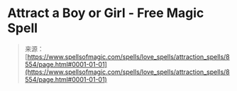 <!--yml
category: 未分类
date: 2024-06-12 18:43:58
-->

# Attract a Boy or Girl - Free Magic Spell

> 来源：[https://www.spellsofmagic.com/spells/love_spells/attraction_spells/8554/page.html#0001-01-01](https://www.spellsofmagic.com/spells/love_spells/attraction_spells/8554/page.html#0001-01-01)